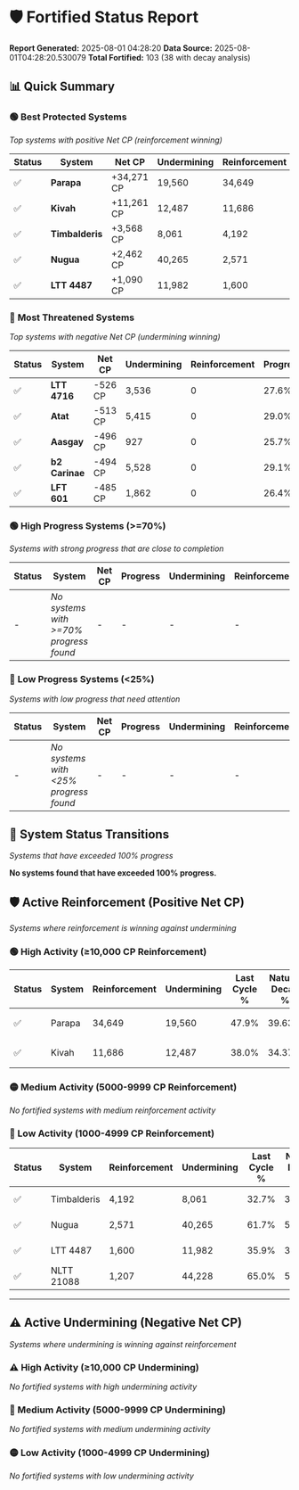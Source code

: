 # 🛡️ Fortified Status Report

**Report Generated:** 2025-08-01 04:28:20
**Data Source:** 2025-08-01T04:28:20.530079
**Total Fortified:** 103 (38 with decay analysis)

## 📊 Quick Summary

### 🟢 **Best Protected Systems**
*Top systems with positive Net CP (reinforcement winning)*

| Status | System | Net CP | Undermining | Reinforcement | Progress |
|--------|--------|--------|-------------|---------------|----------|
| ✅ | **Parapa** | +34,271 CP | 19,560 | 34,649 | 44.9% |
| ✅ | **Kivah** | +11,261 CP | 12,487 | 11,686 | 36.1% |
| ✅ | **Timbalderis** | +3,568 CP | 8,061 | 4,192 | 31.5% |
| ✅ | **Nugua** | +2,462 CP | 40,265 | 2,571 | 55.5% |
| ✅ | **LTT 4487** | +1,090 CP | 11,982 | 1,600 | 34.1% |

### 🔴 **Most Threatened Systems**
*Top systems with negative Net CP (undermining winning)*

| Status | System | Net CP | Undermining | Reinforcement | Progress |
|--------|--------|--------|-------------|---------------|----------|
| ✅ | **LTT 4716** | -526 CP | 3,536 | 0 | 27.6% |
| ✅ | **Atat** | -513 CP | 5,415 | 0 | 29.0% |
| ✅ | **Aasgay** | -496 CP | 927 | 0 | 25.7% |
| ✅ | **b2 Carinae** | -494 CP | 5,528 | 0 | 29.1% |
| ✅ | **LFT 601** | -485 CP | 1,862 | 0 | 26.4% |

### 🟢 **High Progress Systems (>=70%)**
*Systems with strong progress that are close to completion*

| Status | System | Net CP | Progress | Undermining | Reinforcement |
|--------|--------|--------|----------|-------------|---------------|
| - | *No systems with >=70% progress found* | - | - | - | - |

### 🔴 **Low Progress Systems (<25%)**
*Systems with low progress that need attention*

| Status | System | Net CP | Progress | Undermining | Reinforcement |
|--------|--------|--------|----------|-------------|---------------|
| - | *No systems with <25% progress found* | - | - | - | - |
## 🔄 System Status Transitions
*Systems that have exceeded 100% progress*

**No systems found that have exceeded 100% progress.**

## 🛡️ Active Reinforcement (Positive Net CP)
*Systems where reinforcement is winning against undermining*

### 🟢 High Activity (≥10,000 CP Reinforcement)

| Status | System | Reinforcement | Undermining | Last Cycle % | Natural Decay % | Current Progress % | Current CP | Net CP | Activity |
|--------|--------|---------------|-------------|--------------|-----------------|-------------------|------------|--------|----------|
| ✅ | Parapa | 34,649 | 19,560 | 47.9% | 39.63% | 44.9% | 291,850 | +34,271 | 🟢 High Reinforcement |
| ✅ | Kivah | 11,686 | 12,487 | 38.0% | 34.37% | 36.1% | 234,650 | +11,261 | 🟢 High Reinforcement |

### 🟡 Medium Activity (5000-9999 CP Reinforcement)

*No fortified systems with medium reinforcement activity*

### 🔴 Low Activity (1000-4999 CP Reinforcement)

| Status | System | Reinforcement | Undermining | Last Cycle % | Natural Decay % | Current Progress % | Current CP | Net CP | Activity |
|--------|--------|---------------|-------------|--------------|-----------------|-------------------|------------|--------|----------|
| ✅ | Timbalderis | 4,192 | 8,061 | 32.7% | 30.95% | 31.5% | 204,750 | +3,568 | 🔵 Low Reinforcement |
| ✅ | Nugua | 2,571 | 40,265 | 61.7% | 55.12% | 55.5% | 360,750 | +2,462 | 🔵 Low Reinforcement |
| ✅ | LTT 4487 | 1,600 | 11,982 | 35.9% | 33.93% | 34.1% | 221,650 | +1,090 | 🔵 Low Reinforcement |
| ✅ | NLTT 21088 | 1,207 | 44,228 | 65.0% | 58.03% | 58.2% | 378,300 | +1,078 | 🔵 Low Reinforcement |


---

## ⚠️ Active Undermining (Negative Net CP)
*Systems where undermining is winning against reinforcement*

### ⚠️ High Activity (≥10,000 CP Undermining)

*No fortified systems with high undermining activity*

### 🔶 Medium Activity (5000-9999 CP Undermining)

*No fortified systems with medium undermining activity*

### 🟡 Low Activity (1000-4999 CP Undermining)

*No fortified systems with low undermining activity*
